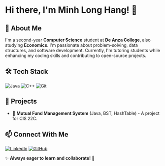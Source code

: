 # Hi there, I'm Minh Long Hang! 👋

## 🚀 About Me
I'm a second-year **Computer Science** student at **De Anza College**, also studying **Economics**. I'm passionate about problem-solving, data structures, and software development. Currently, I'm tutoring students while enhancing my coding skills and contributing to open-source projects.

## 🛠️ Tech Stack
![Java](https://img.shields.io/badge/Java-ED8B00?style=for-the-badge&logo=java&logoColor=white)
![C++](https://img.shields.io/badge/C++-00599C?style=for-the-badge&logo=c%2B%2B&logoColor=white)
![Git](https://img.shields.io/badge/Git-F05032?style=for-the-badge&logo=git&logoColor=white)

## 📌 Projects
- 🏦 **Mutual Fund Management System** (Java, BST, HashTable) - A project for CIS 22C.


## 📫 Connect With Me
[![LinkedIn](https://img.shields.io/badge/LinkedIn-0077B5?style=for-the-badge&logo=linkedin&logoColor=white)](https://www.linkedin.com/in/minhlonghang)
[![GitHub](https://img.shields.io/badge/GitHub-181717?style=for-the-badge&logo=github&logoColor=white)](https://github.com/minhlonghang)

✨ **Always eager to learn and collaborate!** 🚀
